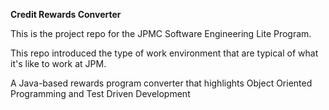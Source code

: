 **Credit Rewards Converter**

This is the project repo for the JPMC Software Engineering Lite Program.

This repo introduced the type of work environment that are typical of what it's like to work at JPM.

A Java-based rewards program converter that highlights Object Oriented Programming and Test Driven Development
